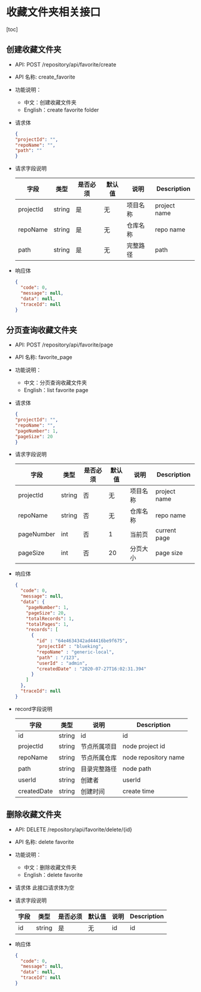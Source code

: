 # 收藏文件夹相关接口

[toc]

## 创建收藏文件夹

- API: POST /repository/api/favorite/create
- API 名称: create_favorite
- 功能说明：

  - 中文：创建收藏文件夹
  - English：create favorite folder
- 请求体

  ```json
  {
  "projectId": "",
  "repoName": "",
  "path": ""
  }
  ```
- 请求字段说明


  | 字段      | 类型   | 是否必须 | 默认值 | 说明     | Description  |
  | ----------- | -------- | ---------- | -------- | ---------- | -------------- |
  | projectId | string | 是       | 无     | 项目名称 | project name |
  | repoName  | string | 是       | 无     | 仓库名称 | repo name    |
  | path      | string | 是       | 无     | 完整路径 | path         |
- 响应体

  ```json
  {
    "code": 0,
    "message": null,
    "data": null,
    "traceId": null
  }
  ```

## 分页查询收藏文件夹

- API: POST /repository/api/favorite/page
- API 名称: favorite_page
- 功能说明：

  - 中文：分页查询收藏文件夹
  - English：list favorite page
- 请求体

  ```json
  {
  "projectId": "",
  "repoName": "",
  "pageNumber": 1,
  "pageSize": 20
  }
  ```
- 请求字段说明


  | 字段       | 类型   | 是否必须 | 默认值 | 说明     | Description  |
  | ------------ | -------- | ---------- | -------- | ---------- | -------------- |
  | projectId  | string | 否       | 无     | 项目名称 | project name |
  | repoName   | string | 否       | 无     | 仓库名称 | repo name    |
  | pageNumber | int    | 否       | 1      | 当前页   | current page |
  | pageSize   | int    | 否       | 20     | 分页大小 | page size    |
- 响应体

  ```json
  {
    "code": 0,
    "message": null,
    "data": {
      "pageNumber": 1,
      "pageSize": 20,
      "totalRecords": 1,
      "totalPages": 1,
      "records": [
        {
          "id" : "64e4634342ad44416be9f675",
          "projectId" : "blueking",
          "repoName" : "generic-local",
          "path" : "/123",
          "userId" : "admin",
          "createdDate" : "2020-07-27T16:02:31.394"
        }
      ]
    },
    "traceId": null
  }
  ```
- record字段说明


  | 字段        | 类型   | 说明         | Description          |
  | ------------- | -------- | -------------- | ---------------------- |
  | id          | string | id           | id                   |
  | projectId   | string | 节点所属项目 | node project id      |
  | repoName    | string | 节点所属仓库 | node repository name |
  | path        | string | 目录完整路径 | node path            |
  | userId      | string | 创建者       | userId               |
  | createdDate | string | 创建时间     | create time          |

## 删除收藏文件夹

- API: DELETE /repository/api/favorite/delete/{id}
- API 名称: delete favorite
- 功能说明：

  - 中文：删除收藏文件夹
  - English：delete favorite
- 请求体
  此接口请求体为空
- 请求字段说明


  | 字段 | 类型   | 是否必须 | 默认值 | 说明 | Description |
  | ------ | -------- | ---------- | -------- | ------ | ------------- |
  | id   | string | 是       | 无     | id   | id          |
- 响应体

  ```json
  {
    "code": 0,
    "message": null,
    "data": null,
    "traceId": null
  }
  ```
